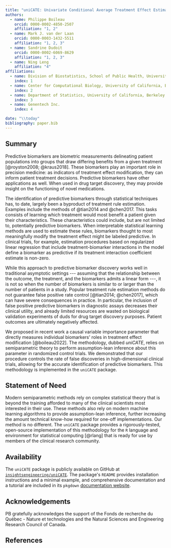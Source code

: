```yaml
---
title: "uniCATE: Univariate Conditional Average Treatment Effect Estimation for Predictive Biomarker Discovery in R"
authors:
  - name: Philippe Boileau
    orcid: 0000-0002-4850-2507
    affiliation: "1, 2"
  - name: Mark J. van der Laan
    orcid: 0000-0003-1432-5511
    affiliation: "1, 2, 3"
  - name: Sandrine Dudoit
    orcid: 0000-0002-6069-8629
    affiliation: "1, 2, 3"
  - name: Ning Leng
    affiliation: "4"
affiliations:
  - name: Division of Biostatistics, School of Public Health, University of California, Berkeley
    index: 1
  - name: Center for Computational Biology, University of California, Berkeley
    index: 2
  - name: Department of Statistics, University of California, Berkeley
    index: 3
  - name: Genentech Inc.
    index: 4

date: "\\today"
bibliography: paper.bib
---
```


## Summary

Predictive biomarkers are biometric measurements delineating patient
populations into groups that draw differing benefits from a given treatment
[@royston2008; @kraus2018]. These biomarkers play an important role in precision
medicine: as indicators of treatment effect modification, they can inform
patient treatment decisions. Predictive biomarkers have other applications as
well. When used in drug target discovery, they may provide insight on the
functioning of novel medications.

The identification of predictive biomarkers through statistical techniques has,
to date, largely been a byproduct of treatment rule estimation. Examples include
the methods of @tian2014 and @chen2017. This tasks consists of learning which
treatment would most benefit a patient given their characteristics. These
characteristics could include, but are not limited to, potentially predictive
biomarkers. When interpretable statistical learning methods are used to estimate
these rules, biomarkers thought to most meaningfully modify the treatment effect
might be labeled predictive. In clinical trials, for example, estimation
procedures based on regularized linear regression that include
treatment-biomarker interactions in the model define a biomarker as predictive
if its treatment interaction coefficient estimate is non-zero.

While this approach to predictive biomarker discovery works well in traditional
asymptotic settings --- assuming that the relationship between the outcome, the
treatment, and the biomarkers admits a linear form ---, it is not so when the
number of biomarkers is similar to or larger than the number of patients in a
study. Popular treatment rule estimation methods do not guarantee false positive
rate control [@tian2014; @chen2017], which can have severe consequences in
practice. In particular, the inclusion of false positive predictive biomarkers
in diagnostic assays decreases their clinical utility, and already limited
resources are wasted on biological validation experiments of duds for drug
target discovery purposes. Patient outcomes are ultimately negatively affected.

We proposed in recent work a causal variable importance parameter that directly
measures individual biomarkers' roles in treatment effect modification
[@boileau2022]. The methodology, dubbed *uniCATE*, relies on semiparametric
theory to perform assumption-lean inference about this parameter in randomized
control trials. We demonstrated that our procedure controls the rate of false
discoveries in high-dimensional clinical trials, allowing for the accurate
identification of predictive biomarkers. This methodology is implemented in the
`uniCATE` package.

## Statement of Need

Modern semiparametric methods rely on complex statistical theory that is beyond
the training afforded to many of the clinical scientists most interested in
their use. These methods also rely on modern machine learning algorithms to
provide assumption-lean inference, further increasing the amount technical
know-how required for one-off implementations. Our method is no different. The
`uniCATE` package provides a rigorously-tested, open-source implementation of
this methodology for the `R` language and environment for statistical computing
[@rlang] that is ready for use by members of the clinical research community.

## Availability

The `uniCATE` package is publicly available on GitHub at
[`insightsengineering/uniCATE`](https://github.com/insightsengineering/uniCATE).
The package's `README` provides installation instructions and a minimal example,
and comprehensive documentation and a tutorial are included in its `pkgdown`
[documentation website](https://insightsengineering.github.io/uniCATE).

## Acknowledgements

PB gratefully acknowledges the support of the Fonds de recherche du Québec -
Nature et technologies and the Natural Sciences and Engineering Research Council
of Canada.

## References
